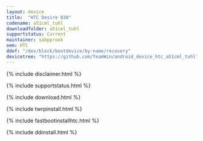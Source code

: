```yaml
---
layout: device
title:  "HTC Desire 830"
codename: a51cml_tuhl
downloadfolder: a51cml_tuhl
supportstatus: Current
maintainer: sabpprook
oem: HTC
ddof: "/dev/block/bootdevice/by-name/recovery"
devicetree: "https://github.com/TeamWin/android_device_htc_a51cml_tuhl"
---
```


{% include disclaimer.html %}

{% include supportstatus.html %}

{% include download.html %}

{% include twrpinstall.html %}

{% include fastbootinstallhtc.html %}

{% include ddinstall.html %}

